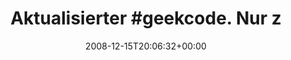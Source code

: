 ---
retweeted: false
source: <a href="http://twitter.com" rel="nofollow">Twitter Web Client</a>
entities:
  hashtags:
  - text: geekcode
    indices:
    - '15'
    - '24'
  symbols: []
  user_mentions: []
  urls: []
display_text_range:
- '0'
- '42'
favorite_count: '0'
id_str: '1059172662'
truncated: false
retweet_count: '0'
id: '1059172662'
created_at: Mon Dec 15 20:06:32 +0000 2008
favorited: false
full_text: 'Aktualisierter #geekcode. Nur zu Info. :-)'
lang: de
tags:
- geekcode
- pesos:twitter
date: '2008-12-15T20:06:32+00:00'
src: https://twitter.com/bascht/status/1059172662
original_url: https://twitter.com/bascht/status/1059172662
type: twitter_tweet
text: 'Aktualisierter #geekcode. Nur zu Info. :-)'
title: 'Aktualisierter #geekcode. Nur z'

---